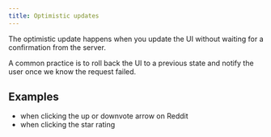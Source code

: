 ```yaml
---
title: Optimistic updates
---
```


The optimistic update happens when you update the UI without waiting for a confirmation from the server.

A common practice is to roll back the UI to a previous state and notify the user once we know the request failed.

## Examples

- when clicking the up or downvote arrow on Reddit
- when clicking the star rating
